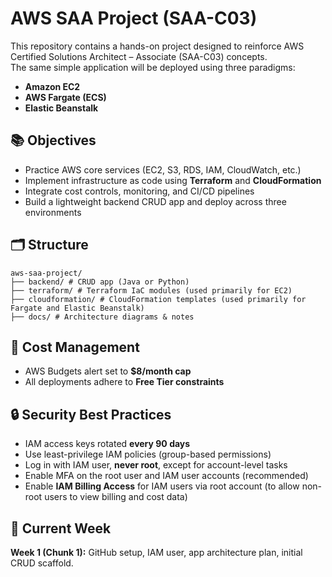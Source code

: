 # AWS SAA Project (SAA-C03)

This repository contains a hands-on project designed to reinforce AWS Certified Solutions Architect – Associate (SAA-C03) concepts.  
The same simple application will be deployed using three paradigms:
- **Amazon EC2**
- **AWS Fargate (ECS)**
- **Elastic Beanstalk**

## 📚 Objectives
- Practice AWS core services (EC2, S3, RDS, IAM, CloudWatch, etc.)
- Implement infrastructure as code using **Terraform** and **CloudFormation**
- Integrate cost controls, monitoring, and CI/CD pipelines
- Build a lightweight backend CRUD app and deploy across three environments

## 🗂 Structure
```
aws-saa-project/
├── backend/ # CRUD app (Java or Python)
├── terraform/ # Terraform IaC modules (used primarily for EC2)
├── cloudformation/ # CloudFormation templates (used primarily for Fargate and Elastic Beanstalk)
├── docs/ # Architecture diagrams & notes
```

## 🚀 Cost Management
- AWS Budgets alert set to **$8/month cap**
- All deployments adhere to **Free Tier constraints**

## 🔒 Security Best Practices
- IAM access keys rotated **every 90 days**
- Use least-privilege IAM policies (group-based permissions)
- Log in with IAM user, **never root**, except for account-level tasks
- Enable MFA on the root user and IAM user accounts (recommended)
- Enable **IAM Billing Access** for IAM users via root account
  (to allow non-root users to view billing and cost data)

## 🧩 Current Week
**Week 1 (Chunk 1):** GitHub setup, IAM user, app architecture plan, initial CRUD scaffold.

